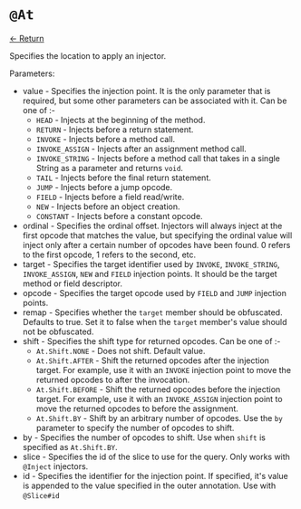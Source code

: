 # `@At`

[<- Return](README.md)

Specifies the location to apply an injector.

Parameters:
 - value - Specifies the injection point. It is the only parameter that is required, but some other parameters can be associated with it. Can be one of :-
   - `HEAD` - Injects at the beginning of the method.
   - `RETURN` - Injects before a return statement.
   - `INVOKE` - Injects before a method call.
   - `INVOKE_ASSIGN` - Injects after an assignment method call.
   - `INVOKE_STRING` - Injects before a method call that takes in a single String as a parameter and returns `void`.
   - `TAIL` -  Injects before the final return statement.
   - `JUMP` - Injects before a jump opcode.
   - `FIELD` - Injects before a field read/write.
   - `NEW` - Injects before an object creation.
   - `CONSTANT` - Injects before a constant opcode.
 - ordinal - Specifies the ordinal offset. Injectors will always inject at the first opcode that matches the value, but specifying the ordinal value will inject only after a certain number of opcodes have been found. 0 refers to the first opcode, 1 refers to the second, etc.
 - target - Specifies the target identifier used by `INVOKE`, `INVOKE_STRING`, `INVOKE_ASSIGN`, `NEW` and `FIELD` injection points. It should be the target method or field descriptor.
 - opcode - Specifies the target opcode used by `FIELD` and `JUMP` injection points.
 - remap - Specifies whether the `target` member should be obfuscated. Defaults to true. Set it to false when the `target` member's value should not be obfuscated.
 - shift - Specifies the shift type for returned opcodes. Can be one of :-
   - `At.Shift.NONE` - Does not shift. Default value.
   - `At.Shift.AFTER` - Shift the returned opcodes after the injection target. For example, use it with an `INVOKE` injection point to move the returned opcodes to after the invocation.
   - `At.Shift.BEFORE` - Shift the returned opcodes before the injection target. For example, use it with an `INVOKE_ASSIGN` injection point to move the returned opcodes to before the assignment.
   - `At.Shift.BY` - Shift by an arbitrary number of opcodes. Use the `by` parameter to specify the number of opcodes to shift.
 - by - Specifies the number of opcodes to shift. Use when `shift` is specified as `At.Shift.BY`.
 - slice - Specifies the id of the slice to use for the query. Only works with `@Inject` injectors.
 - id - Specifies the identifier for the injection point. If specified, it's value is appended to the value specified in the outer annotation. Use with `@Slice#id`
